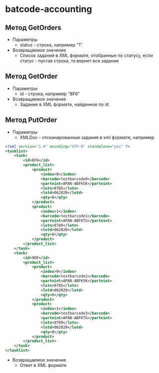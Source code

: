 # batcode-accounting
	
## Метод GetOrders
+ Параметры
  + status - строка, например "1"
+ Возвращаемое значение
  + Список заданий в XML формате, отобранные по статусу, если статус - пустая строка, то вернет все задания
	
## Метод GetOrder
+ Параметры
  + id - строка, например "8F6"
+ Возвращаемое значение
  + Задание в XML формате, найденное по id
	
## Метод PutOrder
+ Параметры
  + XMLDoc - отсканированные задания в xml формате, например

```xml
<?xml version="1.0" encoding="UTF-8" standalone="yes" ?>
<tasklist>
	<task>
		<id>8F6</id>
		<product_list>
			<product>
				<index>0</index>
				<barcode>testbarcode0</barcode>
				<partnint>APAN-ABFKSK</partnint>
				<lotn>0785</lotn>
				<lotd>062020</lotd>
				<qty>8</qty>
			</product>
			<product>
				<index>1</index>
				<barcode>testbarcode1</barcode>
				<partnint>APAN-ABFKTG</partnint>
				<lotn>0789</lotn>
				<lotd>062020</lotd>
				<qty>8</qty>
			</product>
		</product_list>
	</task>
	<task>
		<id>90E</id>
		<product_list>
			<product>
				<index>0</index>
				<barcode>testbarcode2</barcode>
				<partnint>APAN-ABFKSK</partnint>
				<lotn>0785</lotn>
				<lotd>062020</lotd>
				<qty>8</qty>
			</product>
			<product>
				<index>1</index>
				<barcode>testbarcode3</barcode>
				<partnint>APAN-ABFKTG</partnint>
				<lotn>0789</lotn>
				<lotd>062020</lotd>
				<qty>8</qty>
			</product>
		</product_list>
	</task>
</tasklist>
```
+ Возвращаемое значение
  + Ответ в XML формате